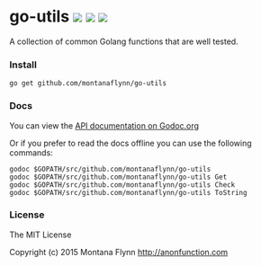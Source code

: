 # go-utils [![][travis-svg]][travis-url] [![][coveralls-svg]][coveralls-url] [![][godoc-svg]][godoc-url]

A collection of common Golang functions that are well tested.

### Install

```
go get github.com/montanaflynn/go-utils
```

### Docs

You can view the [API documentation on Godoc.org](http://godoc.org/github.com/montanaflynn/go-utils) 

Or if you prefer to read the docs offline you can use the following commands:

```
godoc $GOPATH/src/github.com/montanaflynn/go-utils
godoc $GOPATH/src/github.com/montanaflynn/go-utils Get
godoc $GOPATH/src/github.com/montanaflynn/go-utils Check
godoc $GOPATH/src/github.com/montanaflynn/go-utils ToString
```

### License

The MIT License

Copyright (c) 2015 Montana Flynn http://anonfunction.com

[travis-url]: https://travis-ci.org/montanaflynn/go-utils/
[travis-svg]: https://img.shields.io/travis/montanaflynn/go-utils.svg

[coveralls-url]: https://coveralls.io/r/montanaflynn/go-utils/?branch=master
[coveralls-svg]: https://img.shields.io/coveralls/montanaflynn/go-utils.svg

[godoc-url]: https://godoc.org/github.com/montanaflynn/go-utils/
[godoc-svg]: https://godoc.org/github.com/montanaflynn/go-utils?status.svg
